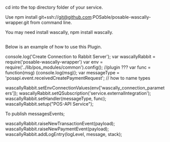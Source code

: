 cd into the top directory folder of your service. 

Use npm install git+ssh://git@github.com:POSable/posable-wascally-wrapper.git from command line.

You may need install wascally, npm install wascally.

##
Below is an example of how to use this Plugin.


console.log('Create Connection to Rabbit Server');
var wascallyRabbit = require('posable-wascally-wrapper')
var env = require('../lib/pos_modules/common').config(); //plugin ???
var func = function(msg) {console.log(msg)};
var messageType = 'posapi.event.receivedCreatePaymentRequest';  // how to name types 

wascallyRabbit.setEnvConnectionValues(env['wascally_connection_parameters']);
wascallyRabbit.setQSubscription('service.externalIntegration');
wascallyRabbit.setHandler(messageType, func);
wascallyRabbit.setup("POS-API Service");

To publish messagesEvents;

wascallyRabbit.raiseNewTransactionEvent(payload);
wascallyRabbit.raiseNewPaymentEvent(payload);
wascallyRabbit.addLogEntry(logLevel, message, stack);


 



